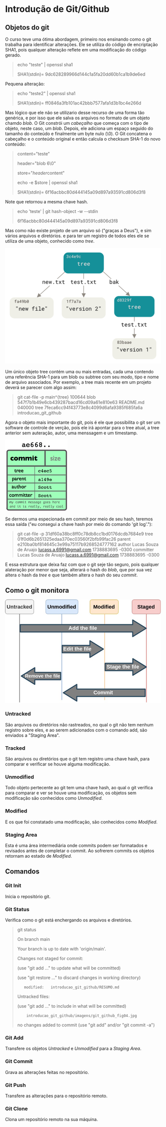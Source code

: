 # Introdução de Git/Github

## Objetos do git

O curso teve uma ótima abordagem, primeiro nos ensinando como o git trabalha para identificar alterações. Ele se utiliza do código de encriptação SHA1, 
pois qualquer alteração reflete em uma modificação do código gerado.

> echo "teste" | openssl sha1
>
> SHA1(stdin)= 9dc628289966d144c1a5fa20dd60b1ca1b9de6ed

Pequena alteração:

> echo "teste2" | openssl sha1
>
> SHA1(stdin)= ff0846a3fb101ac42bbb7577afa1d3b1bc4e266d

Mas lógico que ele não se utilizario desse recurso de uma forma tão genérica, e por isso que ele salva os arquivos no formato de um objeto chamdo *blob*.
O Git constrói um *cabeçalho* que começa com o tipo de objeto, neste caso, um *blob*. Depois, ele adiciona um espaço seguido do tamanho do conteúdo e
finalmente um byte nulo (\0). O Git concatena o cabeçalho e o conteúdo original e então calcula o checksum SHA-1 do novo conteúdo:

> content="teste"
>
> header="blob 6\0"
>
> store="$header$content"
>
> echo -e $store | openssl sha1
>
> SHA1(stdin)= 6f16acbbc80d444145a09d897a93591cd806d3f8

Note que retornou a mesma chave hash.

> echo 'teste' | git hash-object -w --stdin
>
> 6f16acbbc80d444145a09d897a93591cd806d3f8

Mas como não existe projeto de um arquivo só ("graças a Deus"), e sim vários arquivos e diretórios. e para ter um registro de todos eles ele se utiliza 
de uma objeto,
conhecido como *tree*.

![objeto tree](./imagens/data-model-2.png)

Um único objeto tree contém uma ou mais entradas, cada uma contendo uma referência SHA-1 para um blob ou subtree com seu modo, tipo e nome de arquivo 
associados. Por exemplo, a tree mais recente em um projeto deverá se parecer com algo assim:

> git cat-file -p main^{tree}
> 100644 blob 547f7b1b49e6cb439287bacd16cd09a61e810e63    README.md
> 040000 tree 7feca6cc94f43773e8c4099d6afa9385f685fa6a    introducao_git_github

Agora o objeto mais importante do git, pois é ele que possibilita o git ser um software de controle de verção, pois ele irá apontar para o tree atual,
a tree anterior sem auteração, autor, uma menssagem e um timestamp.

![objeto commit](./imagens/object-commit.png)

Se dermos uma especionada em commit por meio de seu hash, teremos essa saída ("eu consegui a chave hash por meio do comando 'git log'."):

> git cat-file -p 31df60a38bc8ff0c78db8cc1bd0176dcdb7684e9
> tree 01f0d6b2651325edaa370ec03560f2bfb99fac26
> parent e210ba0bf814645c3e99a75117b9268524777162
> author Lucas Souza de Aruajo <lucass.a.6991@gmail.com> 1738883695 -0300
> committer Lucas Souza de Aruajo <lucass.a.6991@gmail.com> 1738883695 -0300

E essa estrutura que deixa faz com que o git seje tão seguro, pois qualquer alateração por menor que seja, alterará o hash do *blob*, que por sua vez altera 
o hash da *tree* e que também altera o hash do seu *commit*.

## Como o git monitora

![Funcionamento da stage area](./imagens/git_github_fig04.jpg)

### Untracked

São arquivos ou diretórios não rastreados, no qual o git não tem nenhum registro sobre eles, e ao serem adicionados com o comando add, são enviados a "Staging Area".

### Tracked

São arquivos ou diretórios que o git tem registro uma chave hash, para comparar e verificar se houve alguma modificação.

### Unmodified

Todo objeto pertecente ao git tem uma chave hash, ao qual o git verifica para comparar e ver se houve uma modificação, os objetos sem modificação são conhecidos 
como *Unmodified*.

### Modified

E os que foi constatado uma modificação, são conhecidos como *Modified*.

### Staging Area

Esta é uma área intermediária onde commits podem ser formatados e revisados antes de completar o commit. Ao sofrerem commits os objetos retornam ao estado de
*Modified*. 

## Comandos

### Git Init

Inicia o repositório git.

### Git Status

Verifica como o git está enchergando os arquivos e diretórios.

> git status
>
> On branch main
>
> Your branch is up to date with 'origin/main'.
>
>
> Changes not staged for commit:
>
>  
>  (use "git add <file>..." to update what will be committed)
>
>  (use "git restore <file>..." to discard changes in working directory)
>
>        modified:   introducao_git_github/RESUMO.md
>
>
> Untracked files:
>
>   (use "git add <file>..." to include in what will be committed)
>
>         introducao_git_github/imagens/git_github_fig04.jpg
>
> no changes added to commit (use "git add" and/or "git commit -a")


### Git Add

Transfere os objetos *Untracked* e *Unmodified* para a *Staging Area*.

### Git Commit

Grava as alterações feitas no repositório.

### Git Push

Transfere as alterações para o repositório remoto.

### Git Clone

Clona um repositório remoto na sua máquina.


